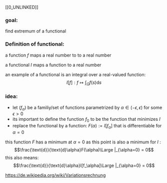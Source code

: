 
[[0_UNLINKED]]


### goal:
find extremum of a functional


### Definition of functional:
a function $f$ maps a real number to to a real number

a functional $I$ maps a function to a real number

an example of a functional is an integral over a real-valued function:
$$I[f]:f\mapsto \int_\Omega f(s)\text{d}s$$

### idea:
- let $(f_\alpha)$ be a familiy/set of functions parametrized by $\alpha\in(-\epsilon, \epsilon)$ for some $\epsilon > 0$
- its important to define the function $f_0$ to be the function that minimizes $I$ 
- replace the functional by a function: $F(\alpha):=I[f_\alpha]$ that is differentiable for $\alpha = 0$

this function $F$ has a minimum at $\alpha = 0$ as this point is also a minimum for $I$ :
$$\frac{\text{d}}{\text{d}\alpha}F(\alpha)\Large |_{\alpha=0} = 0$$
this also means:
$$\frac{\text{d}}{\text{d}\alpha}I[f_\alpha]\Large |_{\alpha=0} = 0$$

https://de.wikipedia.org/wiki/Variationsrechnung

